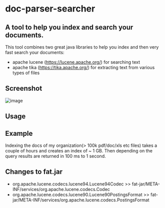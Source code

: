 # doc-parser-searcher

## A tool to help you index and search your documents.

This tool combines two great java libraries to help you index and then very fast search your documents:

* apache lucene (https://lucene.apache.org/) for searching text
* apache tika (https://tika.apache.org/) for extracting text from various types of files

## Screenshot

![image](https://github.com/spapas/doc-parser-searcher/assets/3911074/c5a18c9e-3ab5-4a7a-8c93-1ad37cd26353)


## Usage


## Example

Indexing the docs of my organization(> 100k pdf/doc/xls etc files) takes a couple of hours and creates an index of ~ 1 GB. 
Then depending on the query results are returned in 100 ms to 1 second.  


## Changes to fat.jar

- org.apache.lucene.codecs.lucene94.Lucene94Codec >> fat-jar/META-INF/services/org.apache.lucene.codecs.Codec
- org.apache.lucene.codecs.lucene90.Lucene90PostingsFormat >> fat-jar/META-INF/services/org.apache.lucene.codecs.PostingsFormat
